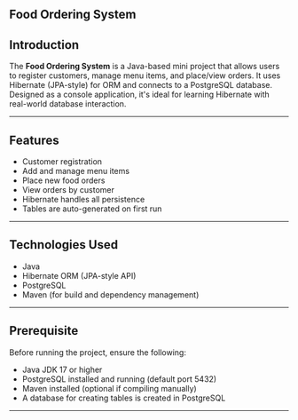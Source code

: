 ## Food Ordering System

## Introduction

The **Food Ordering System** is a Java-based mini project that allows users to register customers, manage menu items, and place/view orders. It uses Hibernate (JPA-style) for ORM and connects to a PostgreSQL database. Designed as a console application, it's ideal for learning Hibernate with real-world database interaction.

---

## Features

- Customer registration
- Add and manage menu items
- Place new food orders
- View orders by customer
- Hibernate handles all persistence
- Tables are auto-generated on first run

---

## Technologies Used

- Java
- Hibernate ORM (JPA-style API)
- PostgreSQL
- Maven (for build and dependency management)

---

## Prerequisite

Before running the project, ensure the following:

- Java JDK 17 or higher
- PostgreSQL installed and running (default port 5432)
- Maven installed (optional if compiling manually)
- A database for creating tables is created in PostgreSQL

---
